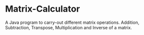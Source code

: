# Matrix-Calculator

A Java program to carry-out different matrix operations.
Addition, Subtraction, Transpose, Multiplication and Inverse of a matrix.
